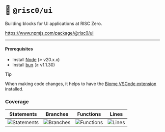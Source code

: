 # 🎨 `@risc0/ui`

Building blocks for UI applications at RISC Zero.

https://www.npmjs.com/package/@risc0/ui

---

#### Prerequisites

- Install [Node](https://nodejs.org/en) (≥ v20.x.x)
- Install [bun](https://bun.sh/) (≥ v1.1.30)

> [!TIP]  
> When making code changes, it helps to have the [Biome VSCode extension](https://marketplace.visualstudio.com/items?itemName=biomejs.biome) installed.

### Coverage 

| Statements                  | Branches                | Functions                 | Lines             |
| --------------------------- | ----------------------- | ------------------------- | ----------------- |
| ![Statements](https://img.shields.io/badge/statements-36.61%25-red.svg?style=flat) | ![Branches](https://img.shields.io/badge/branches-79.26%25-red.svg?style=flat) | ![Functions](https://img.shields.io/badge/functions-72%25-red.svg?style=flat) | ![Lines](https://img.shields.io/badge/lines-36.61%25-red.svg?style=flat) |
